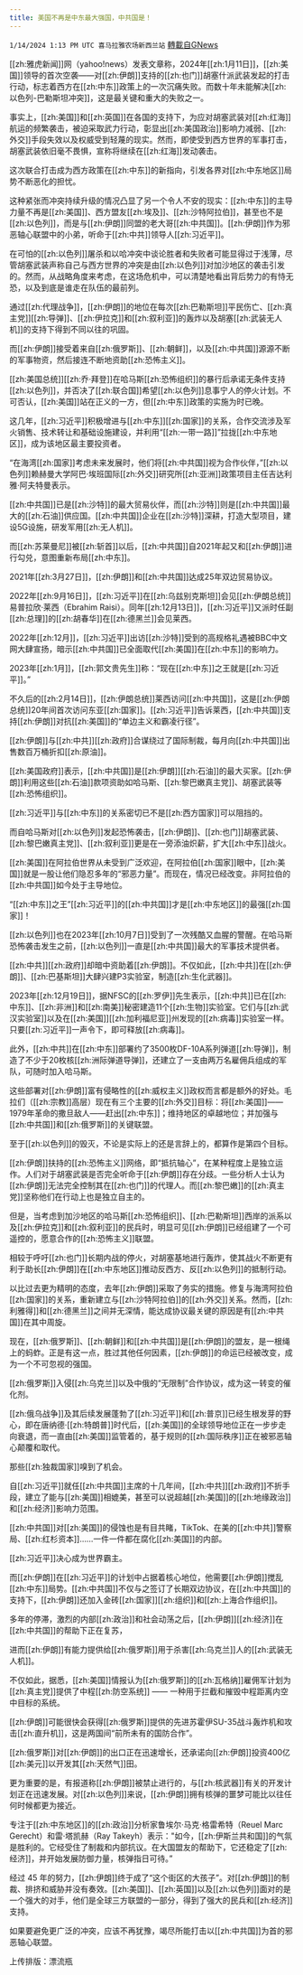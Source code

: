 ```yaml
---
title: 美国不再是中东最大强国，中共国是！
---
```

`1/14/2024 1:13 PM UTC 喜马拉雅农场新西兰站` [轉載自GNews](https://gnews.org/articles/2218146)

[[zh:雅虎新闻]]网（yahoo!news）发表文章称，2024年[[zh:1月11日]]，[[zh:美国]]领导的首次空袭——对[[zh:伊朗]]支持的[[zh:也门]]胡塞什派武装发起的打击行动，标志着西方在[[zh:中东]]政策上的一次沉痛失败。而数十年未能解决[[zh:以色列-巴勒斯坦冲突]]，这是最关键和重大的失败之一。

事实上，[[zh:美国]]和[[zh:英国]]在各国的支持下，为应对胡塞武装对[[zh:红海]]航运的频繁袭击，被迫采取武力行动，彰显出[[zh:美国政治]]影响力减弱、[[zh:外交]]手段失效以及权威受到轻蔑的现实。然而，即使受到西方世界的军事打击，胡塞武装依旧毫不畏惧，宣称将继续在[[zh:红海]]发动袭击。

这次联合打击成为西方政策在[[zh:中东]]的新指向，引发各界对[[zh:中东地区]]局势不断恶化的担忧。

这种紧张而冲突持续升级的情况凸显了另一个令人不安的现实：[[zh:中东]]的主导力量不再是[[zh:美国]]、西方盟友[[zh:埃及]]、[[zh:沙特阿拉伯]]，甚至也不是[[zh:以色列]]，而是与[[zh:伊朗]]同盟的老大哥[[zh:中共国]]。[[zh:伊朗]]作为邪恶轴心联盟中的小弟，听命于[[zh:中共]]领导人[[zh:习近平]]。

在可怕的[[zh:以色列]]屠杀和以哈冲突中谈论胜者和失败者可能显得过于浅薄，尽管胡塞武装声称自己与西方世界的冲突是由[[zh:以色列]]对加沙地区的袭击引发的。然而，从战略角度来考虑，在这场危机中，可以清楚地看出背后势力的有恃无恐，以及到底是谁走在队伍的最前列。

通过[[zh:代理战争]]，[[zh:伊朗]]的地位在每次[[zh:巴勒斯坦]]平民伤亡、[[zh:真主党]][[zh:导弹]]、[[zh:伊拉克]]和[[zh:叙利亚]]的轰炸以及胡塞[[zh:武装无人机]]的支持下得到不同以往的巩固。

而[[zh:伊朗]]接受着来自[[zh:俄罗斯]]、[[zh:朝鲜]]，以及[[zh:中共国]]源源不断的军事物资，然后接连不断地资助[[zh:恐怖主义]]。

[[zh:美国总统]][[zh:乔·拜登]]在哈马斯[[zh:恐怖组织]]的暴行后承诺无条件支持[[zh:以色列]]，并否决了[[zh:联合国]]希望[[zh:以色列]]息事宁人的停火计划。不可否认，[[zh:美国]]站在正义的一方，但[[zh:中东]]政策的实施为时已晚。

这几年，[[zh:习近平]]积极增进与[[zh:中东]][[zh:国家]]的关系，合作交流涉及军火销售、技术转让和基础设施建设，并利用“[[zh:一带一路]]”拉拢[[zh:中东地区]]，成为该地区最主要投资者。

  “在海湾[[zh:国家]]考虑未来发展时，他们将[[zh:中共国]]视为合作伙伴，”[[zh:以色列]]赖赫曼大学阿巴·埃班国际[[zh:外交]]研究所[[zh:亚洲]]政策项目主任吉达利雅·阿夫特曼表示。

[[zh:中共国]]已是[[zh:沙特]]的最大贸易伙伴，而[[zh:沙特]]则是[[zh:中共国]]最大的[[zh:石油]]供应国。[[zh:中共国]]企业在[[zh:沙特]]深耕，打造大型项目，建设5G设施，研发军用[[zh:无人机]]。

而[[zh:苏莱曼尼]]被[[zh:斩首]]以后，[[zh:中共国]]自2021年起又和[[zh:伊朗]]进行勾兑，意图重新布局[[zh:中东]]。

2021年[[zh:3月27日]]，[[zh:伊朗]]和[[zh:中共国]]达成25年双边贸易协议。

2022年[[zh:9月16日]]，[[zh:习近平]]在[[zh:乌兹别克斯坦]]会见[[zh:伊朗总统]]易普拉欣·莱西（Ebrahim Raisi）。同年[[zh:12月13日]]，[[zh:习近平]]又派时任副[[zh:总理]]的[[zh:胡春华]]在[[zh:德黑兰]]会见莱西。

2022年[[zh:12月]]，[[zh:习近平]]出访[[zh:沙特]]受到的高规格礼遇被BBC中文网大肆宣扬，暗示[[zh:中共国]]已全面取代[[zh:美国]]在[[zh:中东]]的影响力。

2023年[[zh:1月]]，[[zh:郭文贵先生]]称：“现在[[zh:中东]]之王就是[[zh:习近平]]。”

不久后的[[zh:2月14日]]，[[zh:伊朗总统]]莱西访问[[zh:中共国]]，这是[[zh:伊朗总统]]20年间首次访问东亚[[zh:国家]]。[[zh:习近平]]告诉莱西，[[zh:中共国]]支持[[zh:伊朗]]对抗[[zh:美国]]的“单边主义和霸凌行径”。

[[zh:伊朗]]与[[zh:中共]][[zh:政府]]合谋绕过了国际制裁，每月向[[zh:中共国]]出售数百万桶折扣[[zh:原油]]。

[[zh:美国政府]]表示，[[zh:中共国]]是[[zh:伊朗]][[zh:石油]]的最大买家。[[zh:伊朗]]利用这些[[zh:石油]]款项资助如哈马斯、[[zh:黎巴嫩真主党]]、胡塞武装等[[zh:恐怖组织]]。

[[zh:习近平]]与[[zh:中东]]的关系密切已不是[[zh:西方国家]]可以阻挡的。

而自哈马斯对[[zh:以色列]]发起恐怖袭击，[[zh:伊朗]]、[[zh:也门]]胡塞武装、[[zh:黎巴嫩真主党]]、[[zh:叙利亚]]更是在一旁添油炽薪，扩大[[zh:中东]]战火。

[[zh:美国]]在阿拉伯世界从未受到广泛欢迎，在阿拉伯[[zh:国家]]眼中，[[zh:美国]]就是一股让他们隐忍多年的“邪恶力量”。而现在，情况已经改变。非阿拉伯的[[zh:中共国]]如今处于主导地位。

“[[zh:中东]]之王”[[zh:习近平]]的[[zh:中共国]]才是[[zh:中东地区]]的最强[[zh:国家]]！

[[zh:以色列]]也在2023年[[zh:10月7日]]受到了一次残酷又血腥的警醒。在哈马斯恐怖袭击发生之前，[[zh:以色列]]一直是[[zh:中共国]]最大的军事技术提供者。

[[zh:中共]][[zh:政府]]却暗中资助着[[zh:伊朗]]。不仅如此，[[zh:中共]]在[[zh:伊朗]]、[[zh:巴基斯坦]]大肆兴建P3实验室，制造[[zh:生化武器]]。

2023年[[zh:12月19日]]，据NFSC的[[zh:罗伊]]先生表示，[[zh:中共]]已在[[zh:中东]]、[[zh:非洲]]和[[zh:南美]]秘密建造11个[[zh:生物]]实验室。它们与[[zh:武汉实验室]]以及在[[zh:美国]][[zh:加利福尼亚]]州发现的[[zh:病毒]]实验室一样。只要[[zh:习近平]]一声令下，即可释放[[zh:病毒]]。

此外，[[zh:中共]]在[[zh:中东]]部署约了3500枚DF-10A系列弹道[[zh:导弹]]，制造了不少于20枚核[[zh:洲际弹道导弹]]，还建立了一支由两万名雇佣兵组成的军队，可随时加入哈马斯。

这些部署对[[zh:伊朗]]富有侵略性的[[zh:威权主义]]政权而言都是额外的好处。毛拉们（[[zh:宗教]]高层）现在有三个主要的[[zh:外交]]目标：将[[zh:美国]]——1979年革命的撒旦敌人——赶出[[zh:中东]]；维持地区的卓越地位；并加强与[[zh:中共国]]和[[zh:俄罗斯]]的关键联盟。

至于[[zh:以色列]]的毁灭，不论是实际上的还是言辞上的，都算作是第四个目标。

[[zh:伊朗]]扶持的[[zh:恐怖主义]]网络，即“抵抗轴心”，在某种程度上是独立运作。人们对于胡塞武装是否完全听命于[[zh:伊朗]]存在分歧。一些分析人士认为[[zh:伊朗]]无法完全控制其在[[zh:也门]]的代理人。而[[zh:黎巴嫩]]的[[zh:真主党]]坚称他们在行动上也是独立自主的。

但是，当考虑到加沙地区的哈马斯[[zh:恐怖组织]]、[[zh:巴勒斯坦]]西岸的派系以及[[zh:伊拉克]]和[[zh:叙利亚]]的民兵时，明显可见[[zh:伊朗]]已经组建了一个可遥控的，愿意合作的[[zh:恐怖主义]]联盟。

相较于呼吁[[zh:也门]]长期内战的停火，对胡塞基地进行轰炸，使其战火不断更有利于助长[[zh:伊朗]]在[[zh:中东地区]]推动反西方、反[[zh:以色列]]的抵制行动。

以比过去更为精明的态度，去年[[zh:伊朗]]采取了务实的措施。修复与海湾阿拉伯[[zh:国家]]的关系，重新建立与[[zh:沙特阿拉伯]]的[[zh:外交]]关系。然而，[[zh:利雅得]]和[[zh:德黑兰]]之间并无深情，能达成协议最关键的原因是有[[zh:中共国]]在其中周旋。

现在，[[zh:俄罗斯]]、[[zh:朝鲜]]和[[zh:中共国]]是[[zh:伊朗]]的盟友，是一根绳上的蚂蚱。正是有这一点，胜过其他任何因素，[[zh:伊朗]]的命运已经被改变，成为一个不可忽视的强国。

[[zh:俄罗斯]]入侵[[zh:乌克兰]]以及中俄的“无限制”合作协议，成为这一转变的催化剂。

[[zh:俄乌战争]]及其后续发展蓬勃了[[zh:习近平]]和[[zh:普京]]已经生根发芽的野心，即在唐纳德·[[zh:特朗普]]时代后，[[zh:美国]]的全球领导地位正在一步步走向衰退，而一直由[[zh:美国]]监管着的，基于规则的[[zh:国际秩序]]正在被邪恶轴心颠覆和取代。

那些[[zh:独裁国家]]嗅到了机会。

自[[zh:习近平]]就任[[zh:中共国]]主席的十几年间，[[zh:中共]][[zh:政府]]不折手段，建立了能与[[zh:美国]]相媲美，甚至可以说超越[[zh:美国]]的[[zh:地缘政治]]和[[zh:经济]]影响力范围。

[[zh:中共国]]对[[zh:美国]]的侵蚀也是有目共睹，TikTok、在美的[[zh:中共]]警察局、[[zh:红杉资本]]……一件一件都在腐化[[zh:美国]]的内部。

[[zh:习近平]]决心成为世界霸主。

而[[zh:伊朗]]在[[zh:习近平]]的计划中占据着核心地位，他需要[[zh:伊朗]]搅乱[[zh:中东]]局势。[[zh:中共国]]不仅与之签订了长期双边协议，在[[zh:中共国]]的支持下，[[zh:伊朗]]还加入金砖[[zh:国家]][[zh:组织]]和[[zh:上海合作组织]]。

多年的停滞，激烈的内部[[zh:政治]]和社会动荡之后，[[zh:伊朗]][[zh:经济]]在[[zh:中共国]]的帮助下正在复苏，

进而[[zh:伊朗]]有能力提供给[[zh:俄罗斯]]用于杀害[[zh:乌克兰]]人的[[zh:武装无人机]]。

不仅如此，据悉，[[zh:美国]]情报认为[[zh:俄罗斯]]的[[zh:瓦格纳]]雇佣军计划为[[zh:真主党]]提供了中程[[zh:防空系统]] —— 一种用于拦截和摧毁中程距离内空中目标的系统。

[[zh:伊朗]]可能很快会获得[[zh:俄罗斯]]提供的先进苏霍伊SU-35战斗轰炸机和攻击[[zh:直升机]]，这是两国间“前所未有的国防合作”。

[[zh:俄罗斯]]对[[zh:伊朗]]的出口正在迅速增长，还承诺向[[zh:伊朗]]投资400亿[[zh:美元]]以开发其[[zh:天然气]]田。

更为重要的是，有报道称[[zh:伊朗]]被禁止进行的，与[[zh:核武器]]有关的开发计划正在迅速发展。对[[zh:以色列]]来说，[[zh:伊朗]]拥有核弹的噩梦可能比以往任何时候都更为接近。

专注于[[zh:中东地区]]的[[zh:政治]]分析家鲁埃尔·马克·格雷希特（Reuel Marc Gerecht）和雷·塔凯赫（Ray Takeyh）表示："如今，[[zh:伊斯兰共和国]]的气氛是胜利的。它经受住了制裁和内部抗议。在大国盟友的帮助下，它还稳定了[[zh:经济]]，并开始发展防御力量，核弹指日可待。”

经过 45 年的努力，[[zh:伊朗]]终于成了“这个街区的大孩子”。对[[zh:伊朗]]的制裁、排挤和威胁并没有奏效。[[zh:美国]]、[[zh:英国]]以及[[zh:以色列]]面对的是一个强大的对手，他们是全球三方联盟的一部分，得到了强大的民兵和[[zh:经济]]支持。

如果要避免更广泛的冲突，应该不再犹豫，竭尽所能打击以[[zh:中共国]]为首的邪恶轴心联盟。

上传排版：漂流瓶
